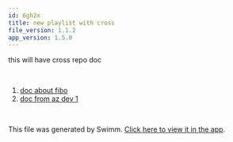 ```yaml
---
id: 6gh2x
title: new playlist with cross
file_version: 1.1.2
app_version: 1.5.0
---
```


<!-- Intro - Do not remove this comment -->
this will have cross repo doc

<br/>

<!-- Steps - Do not remove this comment -->
1. [doc about fibo](http://localhost:5000/repos/Z2l0aHViJTNBJTNBdG8tYmUtcmVtb3ZlZC0xJTNBJTNBZXJhbi1zd2ltbQ==/docs/pqzle)
2. [doc from az dev 1](http://localhost:5000/repos/Z2l0aHViJTNBJTNBYXpkZXYtZXglM0ElM0Fla2V5ZGFy/docs/j4s4z)


<br/>

This file was generated by Swimm. [Click here to view it in the app](http://localhost:5000/repos/Z2l0aHViJTNBJTNBdDElM0ElM0FlcmFuLXN3aW1t/playlists/6gh2x).
